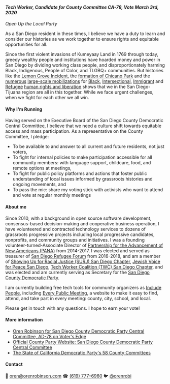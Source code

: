#### *Tech Worker, Candidate for County Committee CA-78, Vote March 3rd, 2020*

*Open Up the Local Party*

As a San Diego resident in these times, I believe we have a duty to learn and consider our histories as we work together to ensure rights and equitable opportunities for all.

Since the first violent invasions of Kumeyaay Land in 1769 through today, greedy wealthy people and institutions have hoarded money and power in San Diego by dividing working class people, and disproportionately harming Black, Indigenous, People of Color, and TLGBQ+ communities. But histories like the [Lemon Grove Incident](https://www.wikiwand.com/en/Lemon_Grove_Incident), the [formation of Chicano Park](https://www.wikiwand.com/en/Chicano_Park) and the [numerous](https://www.wikiwand.com/en/2006_United_States_immigration_reform_protests) [large-scale mobilizations](https://www.wikiwand.com/en/Protests_against_Executive_Order_13769) for [Black](https://www.pslweb.org/san_diego_alton_philando), [Intersectional](https://www.m4bwsd.com/), [Immigrant](https://www.facebook.com/CloseConcentrationCampsSD/) and [Refugee](https://www.facebook.com/RRNSanDiego/) [human rights and liberation](https://www.espaciomigrante.org/) shows that we in the San Diego-Tijuana region are all in this together. While we face urgent challenges, when we fight for each other we all win.

#### Why I'm Running

Having served on the Executive Board of the San Diego County Democratic Central Committee, I believe that we need a culture shift towards equitable access and mass participation. As a representative on the County Committee, I pledge:

- To be available to and answer to all current and future residents, not just voters,
- To fight for internal policies to make participation accessible for all community members: with language support, childcare, food, and remote options at meetings,
- To fight for public policy platforms and actions that foster public understanding of local issues informed by grassroots histories and ongoing movements, and
- To pass the mic: share my voting stick with activists who want to attend and vote at regular monthly meetings

#### About me

Since 2010, with a background in open source software development, consensus-based decision-making and cooperative business operation, I have volunteered and contracted technology services to dozens of grassroots progressive projects including local progressive candidates, nonprofits, and community groups and initiatives. I was a founding volunteer-turned-Associate Director of [Partnership for the Advancement of New Americans (PANA)](https://www.panasd.org) from 2014-2017. I was elected and served as treasurer of [San Diego Refugee Forum](http://www.sdrefugeeforum.org/) from 2016-2018, and am a member of [Showing Up for Racial Justice (SURJ) San Diego Chapter](https://surjsandiego.org/), [Jewish Voice for Peace San Diego](https://www.jvpsandiego.org/), [Tech Worker Coalition (TWC) San Diego Chapter](https://www.meetup.com/TWCSanDiego), and was elected and am currently serving as Secretary for the [San Diego County Democratic Party](https://sdcdp.ngpvanhost.com/executive-board).

I am currently building free tech tools for community organizers as [Include People](https://www.patreon.com/includepeople), including [Every Public Meeting](https://www.everypublicmeeting.com), a website to make it easy to find, attend, and take part in every meeting: county, city, school, and local.

Please get in touch with any questions. I hope to earn your vote!

#### More information

- [Oren Robinson for San Diego County Democratic Party Central Committee, AD-78 on Voter's Edge](https://votersedge.org/en/ca/election/2020-03-03/san-diego-county/member-democratic-party-county-central-committee-assembly-district-78/oren-robinson)
- [Official County Party Website: San Diego County Democratic Party Central Committee](http://sddemocrats.org/central-committee)
- [The State of California Democratic Party's 58 County Committees](https://www.cadem.org/our-party/our-county-committees)

#### Contact

📧 [oren@orenrobinson.com](mailto:oren@orenrobinson.com) ☎ [(619) 777–6960](tel:16197776960) 🐦 [@orenrobi](https://twitter.com/orenrobi/)
